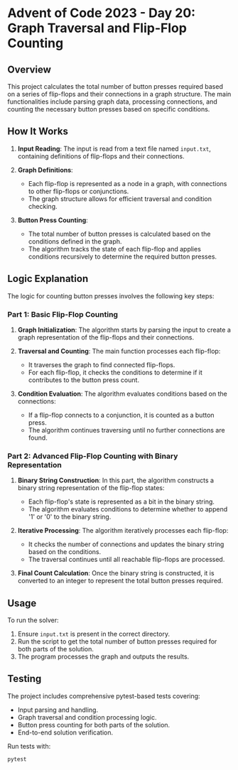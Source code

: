 # Advent of Code 2023 - Day 20: Graph Traversal and Flip-Flop Counting

## Overview
This project calculates the total number of button presses required based on a series of flip-flops and their connections in a graph structure. The main functionalities include parsing graph data, processing connections, and counting the necessary button presses based on specific conditions.

## How It Works
1. **Input Reading**: The input is read from a text file named `input.txt`, containing definitions of flip-flops and their connections.

2. **Graph Definitions**:
   - Each flip-flop is represented as a node in a graph, with connections to other flip-flops or conjunctions.
   - The graph structure allows for efficient traversal and condition checking.

3. **Button Press Counting**:
   - The total number of button presses is calculated based on the conditions defined in the graph.
   - The algorithm tracks the state of each flip-flop and applies conditions recursively to determine the required button presses.

## Logic Explanation
The logic for counting button presses involves the following key steps:

### Part 1: Basic Flip-Flop Counting
1. **Graph Initialization**: The algorithm starts by parsing the input to create a graph representation of the flip-flops and their connections.

2. **Traversal and Counting**: The main function processes each flip-flop:
   - It traverses the graph to find connected flip-flops.
   - For each flip-flop, it checks the conditions to determine if it contributes to the button press count.

3. **Condition Evaluation**: The algorithm evaluates conditions based on the connections:
   - If a flip-flop connects to a conjunction, it is counted as a button press.
   - The algorithm continues traversing until no further connections are found.

### Part 2: Advanced Flip-Flop Counting with Binary Representation
1. **Binary String Construction**: In this part, the algorithm constructs a binary string representation of the flip-flop states:
   - Each flip-flop's state is represented as a bit in the binary string.
   - The algorithm evaluates conditions to determine whether to append '1' or '0' to the binary string.

2. **Iterative Processing**: The algorithm iteratively processes each flip-flop:
   - It checks the number of connections and updates the binary string based on the conditions.
   - The traversal continues until all reachable flip-flops are processed.

3. **Final Count Calculation**: Once the binary string is constructed, it is converted to an integer to represent the total button presses required.

## Usage
To run the solver:
1. Ensure `input.txt` is present in the correct directory.
2. Run the script to get the total number of button presses required for both parts of the solution.
3. The program processes the graph and outputs the results.

## Testing
The project includes comprehensive pytest-based tests covering:
- Input parsing and handling.
- Graph traversal and condition processing logic.
- Button press counting for both parts of the solution.
- End-to-end solution verification.

Run tests with:
```
pytest
``` 